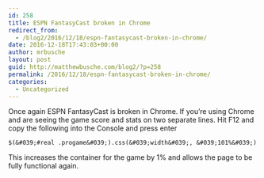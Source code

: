 ```yaml
---
id: 258
title: ESPN FantasyCast broken in Chrome
redirect_from:
  - /blog2/2016/12/18/espn-fantasycast-broken-in-chrome/
date: 2016-12-18T17:43:03+00:00
author: mrbusche
layout: post
guid: http://matthewbusche.com/blog2/?p=258
permalink: /2016/12/18/espn-fantasycast-broken-in-chrome/
categories:
  - Uncategorized
---
```

Once again ESPN FantasyCast is broken in Chrome. If you&#8217;re using Chrome and are seeing the game score and stats on two separate lines. Hit F12 and copy the following into the Console and press enter

`$(&#039;#real .progame&#039;).css(&#039;width&#039;, &#039;101%&#039;)`

This increases the container for the game by 1% and allows the page to be fully functional again.